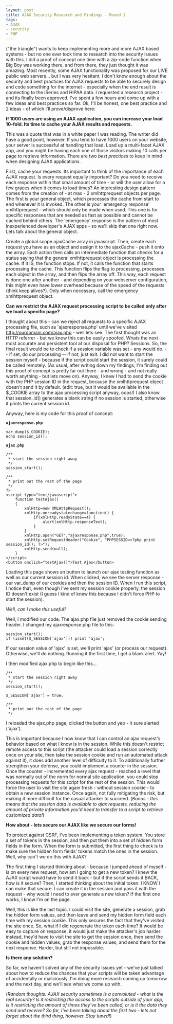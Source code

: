 ```yaml
---
layout: post
title: AJAX Security Research and Findings - Round 1
tags:
- AJAX
- security
- PHP
---
```

("the triangle") wants to keep implementing more and more AJAX based systems - but no one ever took time to research into the security issues with this.  I did a proof of concept one time with a zip-code function when Big Boy was working there, and from there, they just thought it was amazing.  Most recently, some AJAX functionality was proposed for our LIVE public web servers... but I was very hesitant.  I don't know enough about the security and best practices for AJAX requests to be able to securely design and code something for the internet - especially when the end result is connecting to the iSeries and HIPAA data.  I requested a research project - and its finally been approved.  I've spent a few hours and come up with a few ideas and best practices so far.  Ok, I'll be honest, one best practice and 2 ideas - of which I'll prove/disprove here:

**If 1000 users are using an AJAX application, you can increase your load 10-fold.  Its time to cache your AJAX results and requests.**

This was a quote that was in a white paper I was reading.  The writer did have a good point, however.  If you tend to have 1000 users on your website, your server is successful at handling that load.  Load up  a multi-facet AJAX app, and you might be having each one of those visitors making 10 calls per page to retrieve information.  There are two _best practices_ to keep in mind when designing AJAX applications.

First, cache your requests.  Its important to think of the importance of each AJAX request.  Is every request equally important?  Do you need to receive each response within that small amount of time - or will the user allow for a few graces when it comes to load times?  An interesting design pattern comes from the creation of - at max - 2 xmlhttprequest objects per page.  The first is your general object, which processes the cache from start to end whenever it is invoked.  The other is your 'emergency response' xmlhttprequest - which should only be made when used.  This one is for specific responses that are needed as fast as possible and cannot be cached behind others.  The 'emergency' response is the pattern of most inexperienced developer's AJAX apps - so we'll skip that one right now.  Lets talk about the general object.

Create a global scope ajaxCache array in javascript.  Then, create each request you have as an object and assign it to the ajaxCache - push it onto the array.  Each action then calls an intermediate function that checks for a status saying that the general xmlhttprequest object is processing the cache.  If it IS, the function stops.  If not, it calls the function that starts processing the cache.  This function flips the flag to processing, processes each object in the array, and then flips the array off.  This way, each request is done one after another - and depending on your webserver configuration, this might even have lower overhead because of the speed of the requests (think keep alives?).  Only when necessary, call the emergency xmlhttprequest object.

**Can we restrict the AJAX request processing script to be called only after we load a specific page?**

I thought about this - can we reject all requests to a specific AJAX processing file, such as 'ajaxresponse.php' until we've visited http://ourdomain.com/ajax.php - well lets see.  The first thought was an HTTP referrer - but we know this can be easily spoofed.  Whats the next most accurate and persistent tool at our disposal for PHP?  Sessions.  So, the final result would be to check if a session variable was set - any would do.  -- if set, do our processing -- if not, just exit.  I did not want to start the session myself - because if the script could start the session, it surely could be called remotely.  (As usual, after writing down my findings, I'm finding out this proof of concept is pretty far out there - and wrong - and not really worth anything - but lets move on).  Anyway, I knew I had to send the cookie with the PHP session ID in the request, because the xmlhttprequest object doesn't send it by default.  (edit: true, but it would be available in the $_COOKIE array to the ajax processing script anyway, oops!)  I also know that session_id() generates a blank string if no session is started, otherwise it prints the current session id.

Anyway, here is my code for this proof of concept:

**`ajaxresponse.php`**
```php?start_inline=1
var_dump($_COOKIE);
echo session_id();
```

**`ajax.php`**
```php?start_inline=1
/**
 * start the session right away
 */
session_start();

/**
 * print out the rest of the page
 */
?>
<script type="text/javascript">
    function testAjax()
    {
        xmlHttp=new XMLHttpRequest();
        xmlHttp.onreadystatechange=function() {
            if(xmlHttp.readyState==4) {
                alert(xmlHttp.responseText);
            }
        }
        xmlHttp.open("GET","ajaxresponse.php",true);
        xmlHttp.setRequestHeader("Cookie", "PHPSESSID=<?php print session_id(); ?>");
        xmlHttp.send(null);
    }
</script>
<button onclick="testAjax()">Test Ajax</button>
```

Loading this page shows an button to launch our ajax testing function as well as our current session id.  When clicked, we see the server response - our var_dump of our cookies and then the session ID.  When I run this script, I notice that, even though I've sent my session cookie properly, the session ID doesn't exist (I guess I kind of knew this because I didn't force PHP to start the session).

_Well, can I make this useful?_

Well, I modified our code.  The ajax.php file just removed the cookie sending header.  I changed my ajaxresponse.php file to this:

```php?start_inline=1
session_start();
if (isset($_SESSION['ajax'])) print 'ajax';
```

If our session value of 'ajax' is set, we'll print 'ajax' (or process our request).  Otherwise, we'll do nothing.  Running it the first time, I get a blank alert.  Yay!

I then modified ajax.php to begin like this...

```php?start_inline=1
/**
 * start the session right away
 */
session_start();

$_SESSION['ajax'] = true;

/**
 * print out the rest of the page
 */
```

I reloaded the ajax.php page, clicked the button and yep - it sure alerted ('ajax').

This is important because I now know that I can control an ajax request's behavior based on what I know is in the session.  While this doesn't restrict remote access to this script (the attacker could load a session correctly once on your site, then take the session cookie and run an automated attack against it), it does add another level of difficulty to it.  To additionally further strengthen your defense, you could implement a counter in the session.  Once the counter - incremented every ajax request - reached a level that was normally out of the norm for normal site application, you could stop processing requests for this script for the rest of the session.  This would force the user to visit the site again fresh - without session cookie - to obtain a new session instance.  Once again, not fully mitigating the risk, but making it more difficult for the casual attacker to succeed.  (_Bonus - this means that the session data is available to ajax requests, reducing the amount of private information you'd need to transfer to a script to retrieve customized data!_)

**How about - lets secure our AJAX like we secure our forms!**

To protect against CSRF, I've been implementing a token system.  You store a set of tokens in the session, and then put them into a set of hidden form fields in the form.  When the form is submitted, the first thing to check is to make sure the hidden form fields' tokens match the ones in the session.  Well, why can't we do this with AJAX?

The first thing I started thinking about - because I jumped ahead of myself - is on every new request, how am I going to get a new token?  I knew the AJAX script would have to send it back - but if the script sends it BACK, how is it secure?  Then, I started thinking about the initial token: I KNOW I can make that secure.  I can create it in the session and pass it with the request - why would I need to ever generate a new token?  If the first one works, I know I'm on the page.

Well, this is like the last topic.  I could visit the site, generate a session, grab the hidden form values, and then leave and send my hidden form field each time with my session cookie.  This only secures the fact that they've visited the site once.  So, what if I did regenerate the token each time?  It would be easy to capture on response, it would just make the attacker's job harder: instead, they'd have to visit the site to get the session once, then send the cookie and hidden values, grab the response values, and send them for the next response.   Harder, but still not impossible.

**Is there any solution?**

So far, we haven't solved any of the security issues yet - we've just talked about how to reduce the chances that your scripts will be taken advantage of accidentally or maliciously.  I'm doing more research coming up tomorrow and the next day, and we'll see what we come up with.

(_Random thoughts:  AJAX security sometimes is a convoluted - what is the real security? Is it restricting the access to the scripts outside of your app, is it restricting the amount of times they've been called, or is it the data they send and receive?   So far, I've been talking about the first two - lets not forget about the third thing, however.  Stay tuned!_)
